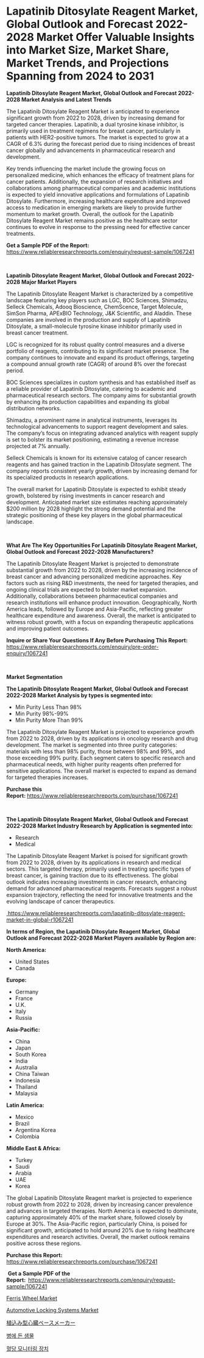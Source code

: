 <p><h1>Lapatinib Ditosylate Reagent Market, Global Outlook and Forecast 2022-2028 Market Offer Valuable Insights into Market Size, Market Share, Market Trends, and Projections Spanning from 2024 to 2031</h1></p><p><strong>Lapatinib Ditosylate Reagent Market, Global Outlook and Forecast 2022-2028 Market Analysis and Latest Trends</strong></p>
<p><p>The Lapatinib Ditosylate Reagent Market is anticipated to experience significant growth from 2022 to 2028, driven by increasing demand for targeted cancer therapies. Lapatinib, a dual tyrosine kinase inhibitor, is primarily used in treatment regimens for breast cancer, particularly in patients with HER2-positive tumors. The market is expected to grow at a CAGR of 6.3% during the forecast period due to rising incidences of breast cancer globally and advancements in pharmaceutical research and development.</p><p>Key trends influencing the market include the growing focus on personalized medicine, which enhances the efficacy of treatment plans for cancer patients. Additionally, the expansion of research initiatives and collaborations among pharmaceutical companies and academic institutions is expected to yield innovative applications and formulations of Lapatinib Ditosylate. Furthermore, increasing healthcare expenditure and improved access to medication in emerging markets are likely to provide further momentum to market growth. Overall, the outlook for the Lapatinib Ditosylate Reagent Market remains positive as the healthcare sector continues to evolve in response to the pressing need for effective cancer treatments.</p></p>
<p><strong>Get a Sample PDF of the Report:&nbsp;</strong> <a href="https://www.reliableresearchreports.com/enquiry/request-sample/1067241">https://www.reliableresearchreports.com/enquiry/request-sample/1067241</a></p>
<p>&nbsp;</p>
<p><strong>Lapatinib Ditosylate Reagent Market, Global Outlook and Forecast 2022-2028 Major Market Players</strong></p>
<p><p>The Lapatinib Ditosylate Reagent Market is characterized by a competitive landscape featuring key players such as LGC, BOC Sciences, Shimadzu, Selleck Chemicals, Adooq Bioscience, ChemScence, Target Molecule, SimSon Pharma, APExBIO Technology, J&K Scientific, and Aladdin. These companies are involved in the production and supply of Lapatinib Ditosylate, a small-molecule tyrosine kinase inhibitor primarily used in breast cancer treatment.</p><p>LGC is recognized for its robust quality control measures and a diverse portfolio of reagents, contributing to its significant market presence. The company continues to innovate and expand its product offerings, targeting a compound annual growth rate (CAGR) of around 8% over the forecast period.</p><p>BOC Sciences specializes in custom synthesis and has established itself as a reliable provider of Lapatinib Ditosylate, catering to academic and pharmaceutical research sectors. The company aims for substantial growth by enhancing its production capabilities and expanding its global distribution networks.</p><p>Shimadzu, a prominent name in analytical instruments, leverages its technological advancements to support reagent development and sales. The company’s focus on integrating advanced analytics with reagent supply is set to bolster its market positioning, estimating a revenue increase projected at 7% annually.</p><p>Selleck Chemicals is known for its extensive catalog of cancer research reagents and has gained traction in the Lapatinib Ditosylate segment. The company reports consistent yearly growth, driven by increasing demand for its specialized products in research applications.</p><p>The overall market for Lapatinib Ditosylate is expected to exhibit steady growth, bolstered by rising investments in cancer research and development. Anticipated market size estimates reaching approximately $200 million by 2028 highlight the strong demand potential and the strategic positioning of these key players in the global pharmaceutical landscape.</p></p>
<p>&nbsp;</p>
<p><strong>What Are The Key Opportunities For Lapatinib Ditosylate Reagent Market, Global Outlook and Forecast 2022-2028 Manufacturers?</strong></p>
<p><p>The Lapatinib Ditosylate Reagent Market is projected to demonstrate substantial growth from 2022 to 2028, driven by the increasing incidence of breast cancer and advancing personalized medicine approaches. Key factors such as rising R&D investments, the need for targeted therapies, and ongoing clinical trials are expected to bolster market expansion. Additionally, collaborations between pharmaceutical companies and research institutions will enhance product innovation. Geographically, North America leads, followed by Europe and Asia-Pacific, reflecting greater healthcare expenditure and awareness. Overall, the market is anticipated to witness robust growth, with a focus on expanding therapeutic applications and improving patient outcomes.</p></p>
<p><strong>Inquire or Share Your Questions If Any Before Purchasing This Report:</strong> <a href="https://www.reliableresearchreports.com/enquiry/pre-order-enquiry/1067241">https://www.reliableresearchreports.com/enquiry/pre-order-enquiry/1067241</a></p>
<p>&nbsp;</p>
<p><strong>Market Segmentation</strong></p>
<p><strong>The Lapatinib Ditosylate Reagent Market, Global Outlook and Forecast 2022-2028 Market Analysis by types is segmented into:</strong></p>
<p><ul><li>Min Purity Less Than 98%</li><li>Min Purity 98%-99%</li><li>Min Purity More Than 99%</li></ul></p>
<p><p>The Lapatinib Ditosylate Reagent Market is projected to experience growth from 2022 to 2028, driven by its applications in oncology research and drug development. The market is segmented into three purity categories: materials with less than 98% purity, those between 98% and 99%, and those exceeding 99% purity. Each segment caters to specific research and pharmaceutical needs, with higher purity reagents often preferred for sensitive applications. The overall market is expected to expand as demand for targeted therapies increases.</p></p>
<p><strong>Purchase this Report:&nbsp;</strong><a href="https://www.reliableresearchreports.com/purchase/1067241">https://www.reliableresearchreports.com/purchase/1067241</a></p>
<p>&nbsp;</p>
<p><strong>The Lapatinib Ditosylate Reagent Market, Global Outlook and Forecast 2022-2028 Market Industry Research by Application is segmented into:</strong></p>
<p><ul><li>Research</li><li>Medical</li></ul></p>
<p><p>The Lapatinib Ditosylate Reagent Market is poised for significant growth from 2022 to 2028, driven by its applications in research and medical sectors. This targeted therapy, primarily used in treating specific types of breast cancer, is gaining traction due to its effectiveness. The global outlook indicates increasing investments in cancer research, enhancing demand for advanced pharmaceutical reagents. Forecasts suggest a robust expansion trajectory, reflecting the need for innovative treatments and the evolving landscape of cancer therapeutics.</p></p>
<p><a href="https://www.reliableresearchreports.com/lapatinib-ditosylate-reagent-market-in-global-r1067241">&nbsp;https://www.reliableresearchreports.com/lapatinib-ditosylate-reagent-market-in-global-r1067241</a></p>
<p><strong>In terms of Region, the Lapatinib Ditosylate Reagent Market, Global Outlook and Forecast 2022-2028 Market Players available by Region are:</strong></p>
<p>
    <p> <strong> North America: </strong>
        <ul>
            <li>United States</li>
            <li>Canada</li>
        </ul>
        </p> 
    <p> <strong> Europe: </strong>
        <ul>
            <li>Germany</li>
            <li>France</li>
            <li>U.K.</li>
            <li>Italy</li>
            <li>Russia</li>
        </ul>
        </p> 
    <p> <strong> Asia-Pacific: </strong>
        <ul>
            <li>China</li>
            <li>Japan</li>
            <li>South Korea</li>
            <li>India</li>
            <li>Australia</li>
            <li>China Taiwan</li>
            <li>Indonesia</li>
            <li>Thailand</li>
            <li>Malaysia</li>
        </ul>
        </p> 
    <p> <strong> Latin America: </strong>
        <ul>
            <li>Mexico</li>
            <li>Brazil</li>
            <li>Argentina Korea</li>
            <li>Colombia</li>
        </ul>
        </p> 
    <p> <strong> Middle East & Africa: </strong>
        <ul>
            <li>Turkey</li>
            <li>Saudi</li>
            <li>Arabia</li>
            <li>UAE</li>
            <li>Korea</li>
        </ul>
    </p>
    </p>
<p><p>The global Lapatinib Ditosylate Reagent market is projected to experience robust growth from 2022 to 2028, driven by increasing cancer prevalence and advances in targeted therapies. North America is expected to dominate, capturing approximately 40% of the market share, followed closely by Europe at 30%. The Asia-Pacific region, particularly China, is poised for significant growth, anticipated to hold around 20% due to rising healthcare expenditures and research activities. Overall, the market outlook remains positive across these regions.</p></p>
<p><strong>Purchase this Report: </strong><a href="https://www.reliableresearchreports.com/purchase/1067241">https://www.reliableresearchreports.com/purchase/1067241</a></p>
<p>&nbsp;<strong>Get a Sample PDF of the Report:&nbsp;&nbsp;</strong><a href="https://www.reliableresearchreports.com/enquiry/request-sample/1067241">https://www.reliableresearchreports.com/enquiry/request-sample/1067241</a></p>
<p><strong></strong></p>
<p><p><a href="https://www.linkedin.com/pulse/ferris-wheel-industry-sector-market-dynamics-future-scenarios-7amlc?trackingId=NxvkMKqQTz%2BJ17YhUasxrQ%3D%3D">Ferris Wheel Market</a></p><p><a href="https://issuu.com/reportprime-2/docs/automotive-locking-systems-market-s_a0ac8b0f2260fb">Automotive Locking Systems Market</a></p><p><a href="https://medium.com/@kw8enloe/%E5%9F%8B%E3%82%81%E8%BE%BC%E3%81%BF%E5%BC%8F%E5%BF%83%E8%87%93%E3%83%9A%E3%83%BC%E3%82%B9%E3%83%A1%E3%83%BC%E3%82%AB%E3%83%BC%E5%B8%82%E5%A0%B4%E5%8B%95%E5%90%91-%E5%9F%8B%E3%82%81%E8%BE%BC%E3%81%BF%E5%BC%8F%E5%BF%83%E8%87%93%E3%83%9A%E3%83%BC%E3%82%B9%E3%83%A1%E3%83%BC%E3%82%AB%E3%83%BC%E5%B8%82%E5%A0%B4%E3%81%AE%E6%B4%9E%E5%AF%9F%E3%81%A8%E4%BA%88%E6%B8%AC%E5%88%86%E6%9E%90%E3%81%AB%E7%84%A6%E7%82%B9%E3%82%92%E5%BD%93%E3%81%A6%E3%82%8B-2024%E5%B9%B4-2031%E5%B9%B4-0b21ff105736">植込み型心臓ペースメーカー</a></p><p><a href="https://medium.com/@bobbykihnyt57786/%EA%B8%80%EB%A1%9C%EB%B2%8C-%EC%83%9D%EC%88%98-%EC%8B%9C%EC%9E%A5-%EB%B6%80%EB%AC%B8-%EC%9C%A0%ED%98%95-%EC%9D%91%EC%9A%A9-%ED%94%84%EB%A1%9C%EA%B7%B8%EB%9E%A8-%EC%8B%9C%EC%9E%A5-%EC%B0%B8%EA%B0%80%EC%9E%90-%EC%A0%84%EB%9E%B5-%EC%A7%80%EC%97%AD-%EC%84%B1%EC%9E%A5-%ED%86%B5%EC%B0%B0%EB%A0%A5-%EB%B0%8F-%ED%96%A5%ED%9B%84-%EC%A0%84%EB%A7%9D-2024-2031-b7438793c09d">병에 든 샘물</a></p><p><a href="https://medium.com/@bobbykihnyt57786/%EC%A0%84%EC%84%B8%EA%B3%84-%ED%98%88%EB%8B%B9-%EB%AA%A8%EB%8B%88%ED%84%B0%EB%A7%81-%EC%9E%A5%EB%B9%84-%EC%82%B0%EC%97%85-%EC%9C%A0%ED%98%95-%EC%9D%91%EC%9A%A9-%ED%94%84%EB%A1%9C%EA%B7%B8%EB%9E%A8-%EC%8B%9C%EC%9E%A5-%ED%94%8C%EB%A0%88%EC%9D%B4%EC%96%B4-%EC%A7%80%EC%97%AD-%EC%84%B1%EC%9E%A5-%EB%B6%84%EC%84%9D-%EB%B0%8F-%EB%AF%B8%EB%9E%98-%EC%8B%9C%EB%82%98%EB%A6%AC%EC%98%A4-2024-2031-31df87e54586">혈당 모니터링 장치</a></p></p>